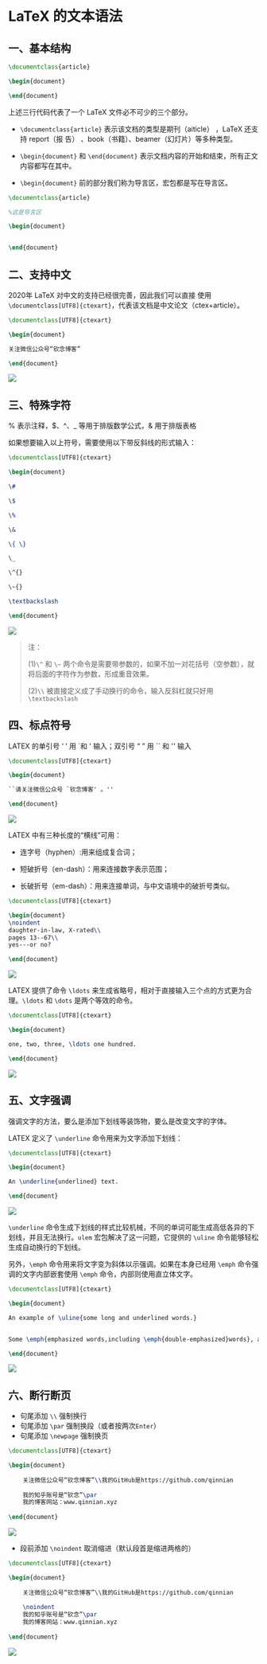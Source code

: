 # LaTeX 的文本语法

## 一、基本结构

```latex
\documentclass{article} 

\begin{document}

\end{document}
```

上述三⾏代码代表了⼀个 LaTeX ⽂件必不可少的三个部分。

- `\documentclass{article}` 表⽰该⽂档的类型是期刊（aiticle） ，LaTeX 还⽀持 report（报 告） 、book（书籍）、beamer（幻灯⽚）等多种类型。

- `\begin{document}` 和 `\end{document}` 表⽰⽂档内容的开始和结束，所有正⽂内容都写在其中。
  
- `\begin{document}` 前的部分我们称为导⾔区，宏包都是写在导⾔区。

```latex
\documentclass{article} 

%这是导言区 

\begin{document} 


\end{document}
```

## 二、支持中文

2020年 LaTeX 对中⽂的⽀持已经很完善，因此我们可以直接 使⽤ `\documentclass[UTF8]{ctexart}`，代表该⽂档是中⽂论⽂（ctex+article）。 

```latex
\documentclass[UTF8]{ctexart} 

\begin{document} 

关注微信公众号“钦念博客”

\end{document}
```
![](https://raw.githubusercontent.com/qinnian/FigureBed/master/20200216171756.png)

## 三、特殊字符

 % 表示注释，$、^、_ 等用于排版数学公式，& 用于排版表格

 如果想要输入以上符号，需要使用以下带反斜线的形式输入：

```latex
\documentclass[UTF8]{ctexart} 

\begin{document} 

\#

\$ 

\% 

\& 

\{ \} 

\_

\^{} 

\~{} 

\textbackslash

\end{document}
```

![](https://raw.githubusercontent.com/qinnian/FigureBed/master/20200220095946.png)

>注：
>
>(1)`\^` 和 `\~` 两个命令是需要带参数的，如果不加一对花括号（空参数），就将后面的字符作为参数，形成重音效果。
>
>(2)`\\` 被直接定义成了手动换行的命令，输入反斜杠就只好用 `\textbackslash`

## 四、标点符号

LATEX 的单引号 ‘ ’ 用 `和 ' 输入；双引号 “ ” 用 `` 和 '' 输入

```latex
\documentclass[UTF8]{ctexart} 

\begin{document} 

``请关注微信公众号 `钦念博客' 。''

\end{document}
```
![](https://raw.githubusercontent.com/qinnian/FigureBed/master/20200220100730.png)

LATEX 中有三种长度的“横线”可用：

- 连字号（hyphen）:用来组成复合词；

- 短破折号（en-dash）：用来连接数字表示范围；

- 长破折号（em-dash）：用来连接单词，与中文语境中的破折号类似。

```latex
\documentclass[UTF8]{ctexart} 

\begin{document} 
\noindent
daughter-in-law, X-rated\\
pages 13--67\\
yes---or no?

\end{document}
```
![](https://raw.githubusercontent.com/qinnian/FigureBed/master/20200220101829.png)

LATEX 提供了命令 `\ldots` 来生成省略号，相对于直接输入三个点的方式更为合理。`\ldots` 和 `\dots` 是两个等效的命令。


```latex
\documentclass[UTF8]{ctexart} 

\begin{document} 

one, two, three, \ldots one hundred.

\end{document}
```
![](https://raw.githubusercontent.com/qinnian/FigureBed/master/20200220103501.png)

## 五、文字强调

强调文字的方法，要么是添加下划线等装饰物，要么是改变文字的字体。

LATEX 定义了 `\underline` 命令用来为文字添加下划线：

```latex
\documentclass[UTF8]{ctexart} 

\begin{document} 

An \underline{underlined} text.

\end{document}
```
![](https://raw.githubusercontent.com/qinnian/FigureBed/master/20200220104613.png)

`\underline` 命令生成下划线的样式比较机械，不同的单词可能生成高低各异的下划线，并且无法换行。`ulem` 宏包解决了这一问题，它提供的 `\uline` 命令能够轻松生成自动换行的下划线。

另外，`\emph` 命令用来将文字变为斜体以示强调。如果在本身已经用 `\emph` 命令强调的文字内部嵌套使用 `\emph` 命令，内部则使用直立体文字。

```latex
\documentclass[UTF8]{ctexart} 

\begin{document} 

An example of \uline{some long and underlined words.}


Some \emph{emphasized words,including \emph{double-emphasized}words}, are shown here.

\end{document}
```
![](https://raw.githubusercontent.com/qinnian/FigureBed/master/20200220110145.png)


## 六、断行断页

- 句尾添加 `\\` 强制换行
- 句尾添加 `\par` 强制换段（或者按两次`Enter`）
- 句尾添加 `\newpage` 强制换页

```latex
\documentclass[UTF8]{ctexart} 

\begin{document} 
	
	关注微信公众号“钦念博客”\\我的GitHub是https://github.com/qinnian
	
	我的知乎账号是“钦念”\par
	我的博客网站：www.qinnian.xyz
	
\end{document}
```
![](https://raw.githubusercontent.com/qinnian/FigureBed/master/20200216201301.png)

- 段前添加 `\noindent` 取消缩进（默认段⾸是缩进两格的）

```latex
\documentclass[UTF8]{ctexart} 

\begin{document} 
	
	关注微信公众号“钦念博客”\\我的GitHub是https://github.com/qinnian
	
	\noindent
	我的知乎账号是“钦念”\par
	我的博客网站：www.qinnian.xyz
	
\end{document}
```
![](https://raw.githubusercontent.com/qinnian/FigureBed/master/20200216202204.png)

